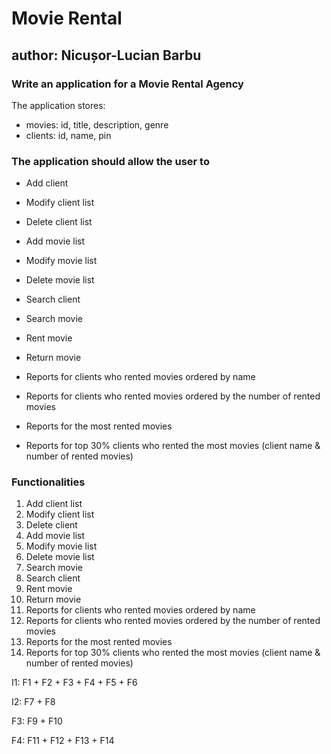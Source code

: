 # Movie Rental

## author: Nicușor-Lucian Barbu

### Write an application for a **Movie Rental Agency**

The application stores:

- movies: id, title, description, genre
- clients: id, name, pin

### The application should allow the user to

- Add client
- Modify client list
- Delete client list

- Add movie list
- Modify movie list
- Delete movie list

- Search client
- Search movie

- Rent movie
- Return movie

- Reports for clients who rented movies ordered by name
- Reports for clients who rented movies ordered by the number of rented movies
- Reports for the most rented movies
- Reports for top 30% clients who rented the most movies (client name & number of rented movies)

### Functionalities

1. Add client list
2. Modify client list
3. Delete client
4. Add movie list
5. Modify movie list
6. Delete movie list
7. Search movie
8. Search client
9. Rent movie
10. Return movie
11. Reports for clients who rented movies ordered by name
12. Reports for clients who rented movies ordered by the number of rented movies
13. Reports for the most rented movies
14. Reports for top 30% clients who rented the most movies (client name & number of rented movies)

I1: F1 + F2 + F3 + F4 + F5 + F6

I2: F7 + F8

F3: F9 + F10

F4: F11 + F12 + F13 + F14

